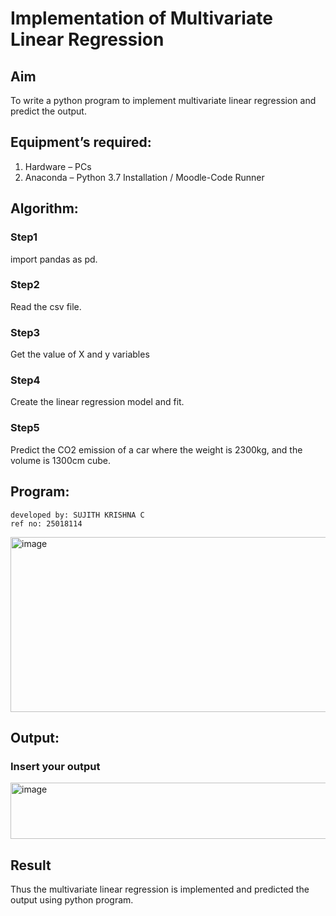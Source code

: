 # Implementation of Multivariate Linear Regression
## Aim
To write a python program to implement multivariate linear regression and predict the output.
## Equipment’s required:
1.	Hardware – PCs
2.	Anaconda – Python 3.7 Installation / Moodle-Code Runner
## Algorithm:
### Step1
import pandas as pd.
<br>

### Step2
Read the csv file.
<br>

### Step3
Get the value of X and y variables
<br>

### Step4
Create the linear regression model and fit.
<br>

### Step5
Predict the CO2 emission of a car where the weight is 2300kg, and the volume is 1300cm cube.
<br>

## Program:

```
developed by: SUJITH KRISHNA C
ref no: 25018114

```



<img width="875" height="280" alt="image" src="https://github.com/user-attachments/assets/5b8d6b99-3fd2-4931-82d1-cf06f32c875d" />




## Output:

### Insert your output
<img width="782" height="90" alt="image" src="https://github.com/user-attachments/assets/6f5d0008-c8bc-4abf-8fc6-353322079fef" />

<br>

## Result
Thus the multivariate linear regression is implemented and predicted the output using python program.
